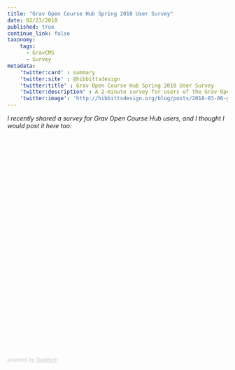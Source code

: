 ```yaml
---
title: "Grav Open Course Hub Spring 2018 User Survey"
date: 02/23/2018
published: true
continue_link: false
taxonomy:
    tags:
      - GravCMS
      - Survey
metadata:
    'twitter:card' : summary
    'twitter:site' : @hibbittsdesign
    'twitter:title' : Grav Open Course Hub Spring 2018 User Survey
    'twitter:description' : A 2-minute survey for users of the Grav Open Course Hub.
    'twitter:image': 'http://hibbittsdesign.org/blog/posts/2018-03-06-grav-open-course-hub-spring-2018-user-survey/typeform.png'
---
```


_I recently shared a survey for Grav Open Course Hub users, and I thought I would post it here too:_

<div class="typeform-widget" data-url="https://hibbitts.typeform.com/to/MFmLgX" style="width: 100%; height: 500px;"></div> <script> (function() { var qs,js,q,s,d=document, gi=d.getElementById, ce=d.createElement, gt=d.getElementsByTagName, id="typef_orm", b="https://embed.typeform.com/"; if(!gi.call(d,id)) { js=ce.call(d,"script"); js.id=id; js.src=b+"embed.js"; q=gt.call(d,"script")[0]; q.parentNode.insertBefore(js,q) } })() </script> <div style="font-family: Sans-Serif;font-size: 12px;color: #999;opacity: 0.5; padding-top: 5px;"> powered by <a href="https://admin.typeform.com/signup?utm_campaign=MFmLgX&utm_source=typeform.com-2307-Basic&utm_medium=typeform&utm_content=typeform-embedded-poweredbytypeform&utm_term=EN" style="color: #999" target="_blank">Typeform</a> </div>
